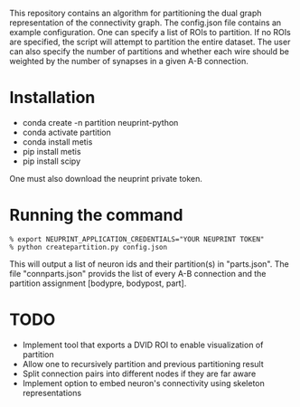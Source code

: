 This repository contains an algorithm for partitioning the dual graph representation of the connectivity graph.
The config.json file contains an example configuration.  One can specify a list of ROIs to partition.  If no ROIs
are specified, the script will attempt to partition the entire dataset.  The user can also specify the number
of partitions and whether each wire should be weighted by the number of synapses in a given A-B connection. 

# Installation

* conda create -n partition neuprint-python
* conda activate partition
* conda install metis
* pip install metis
* pip install scipy

One must also download the neuprint private token.

# Running the command

    % export NEUPRINT_APPLICATION_CREDENTIALS="YOUR NEUPRINT TOKEN"
    % python createpartition.py config.json

This will output a list of neuron ids and their partition(s) in "parts.json".  The file "connparts.json" provids the list
of every A-B connection and the partition assignment [bodypre, bodypost, part].

# TODO

* Implement tool that exports a DVID ROI to enable visualization of partition
* Allow one to recursively partition and previous partitioning result
* Split connection pairs into different nodes if they are far aware
* Implement option to embed neuron's connectivity using skeleton representations



